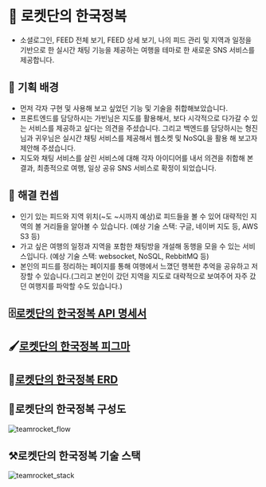 # 🚀  로켓단의 한국정복
-   소셜로그인, FEED 전체 보기, FEED 상세 보기, 나의 피드 관리 및 지역과 일정을 기반으로 한 실시간 채팅 기능을 제공하는 여행을 테마로 한 새로운 SNS 서비스를 제공합니다.

## **💪 기획 배경**

- 먼저 각자 구현 및 사용해 보고 싶었던 기능 및 기술을 취합해보았습니다.
- 프론트엔드를 담당하시는 가빈님은 지도를 활용해서, 보다 시각적으로 다가갈 수 있는 서비스를 제공하고 싶다는 의견을 주셨습니다. 그리고 백엔드를 담당하시는 형진님과 귀우님은 실시간 채팅 서비스를 제공해서 웹소켓 및 NoSQL을 활용 해 보고자 제안해 주셨습니다.
- 지도와 채팅 서비스를 살린 서비스에 대해 각자 아이디어를 내서 의견을 취합해 본 결과, 최종적으로 여행, 일상 공유 SNS 서비스로 확정이 되었습니다.

## **💪 해결 컨셉**

- 인기 있는 피드와 지역 위치(~도 ~시까지 예상)로 피드들을 볼 수 있어 대략적인 지역의 볼 거리들을 알아볼 수 있습니다.
(예상 기술 스택: 구글, 네이버 지도 등, AWS S3 등)
- 가고 싶은 여행의 일정과 지역을 포함한 채팅방을 개설해 동행을 모을 수 있는 서비스입니다.
(예상 기술 스택: websocket, NoSQL, RebbitMQ 등)
- 본인의 피드를 정리하는 페이지를 통해 여행에서 느꼈던 행복한 추억을 공유하고 저장할 수 있습니다.(그리고 본인이 갔던 지역을 지도로 대략적으로 보여주어 자주 갔던 여행지를 파악할 수도 있습니다.)

## 🗄[로켓단의 한국정복 API 명세서](https://nebula-catboat-ea3.notion.site/API-f8e38669f5ff4a1ca76c02379a44413a)

## 🖌[로켓단의 한국정복 피그마](https://www.figma.com/file/SMJ8qB7DGRhI7SmovOpD3c/%EB%A1%9C%EC%BC%93%EB%8B%A8-%ED%94%BC%EA%B7%B8%EB%A7%88?node-id=1%3A206)

## 💾[로켓단의 한국정복 ERD](https://www.erdcloud.com/d/mBqzY3pZMaAueigMB)

## 🧱로켓단의 한국정복 구성도
![teamrocket_flow](https://user-images.githubusercontent.com/67041069/201728725-6611c514-e1a5-4d78-9060-8965be25fd1c.png)


## ⚒로켓단의 한국정복 기술 스택
![teamrocket_stack](https://user-images.githubusercontent.com/67041069/201720679-cc43212e-969b-4577-9bd8-2bf195cd72ce.png)

